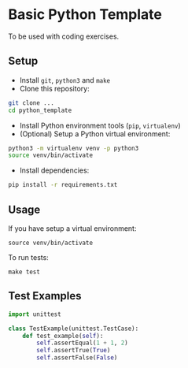 # Basic Python Template

To be used with coding exercises.

## Setup

- Install `git`, `python3` and `make`
- Clone this repository:

``` sh
git clone ...
cd python_template 
```

- Install Python environment tools (`pip`, `virtualenv`)
- (Optional) Setup a Python virtual environment:

``` sh
python3 -m virtualenv venv -p python3
source venv/bin/activate
```

- Install dependencies:

``` sh
pip install -r requirements.txt
```

## Usage

If you have setup a virtual environment:

```
source venv/bin/activate
```

To run tests:

```
make test
```

## Test Examples

``` python
import unittest

class TestExample(unittest.TestCase):
    def test_example(self):
        self.assertEqual(1 + 1, 2)
        self.assertTrue(True)
        self.assertFalse(False)

```

